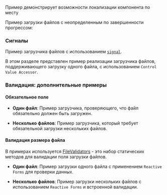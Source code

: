 Пример демонстрирует возможности локализации компонента по месту

<!-- example(file-upload-multiple-custom-text-overview) -->

Пример загрузки файлов с неопределенным по завершенности прогрессом:

<!-- example(file-upload-indeterminate-loading-overview) -->

### Сигналы

Пример загрузчика файлов с использованием [`signal`](https://angular.dev/guide/signals).

<!-- example(file-upload-single-with-signal) -->

В этом разделе представлен пример реализации загрузчика файлов, поддерживающего загрузку одного файла, с использованием `Control Value Accessor`.

<!-- example(file-upload-cva-overview) -->

### Валидация: дополнительные примеры

#### Обязательное поле

-   **Один файл**: Пример загрузчика, проверяющего, что файл обязательно должен быть загружен.
<!-- example(file-upload-single-required-reactive-validation) -->

-   **Несколько файлов**: Пример загрузчика, который требует обязательной загрузки нескольких файлов.
<!-- example(file-upload-multiple-required-reactive-validation) -->

#### Валидация размера файла

В примерах используется [FileValidators](https://github.com/koobiq/angular-components/blob/main/packages/components/core/forms/validators.ts) - это набор статических методов для валидации поля загрузки файлов.

-   **Один файл**: Пример загрузки одного файла с применением `Reactive Forms` для проверки данных.

<!-- example(file-upload-single-validation-reactive-forms-overview) -->

-   **Несколько файлов**: Пример загрузки нескольких файлов с использованием `Reactive Forms` и встроенной валидации.

<!-- example(file-upload-multiple-default-validation-reactive-forms-overview) -->
